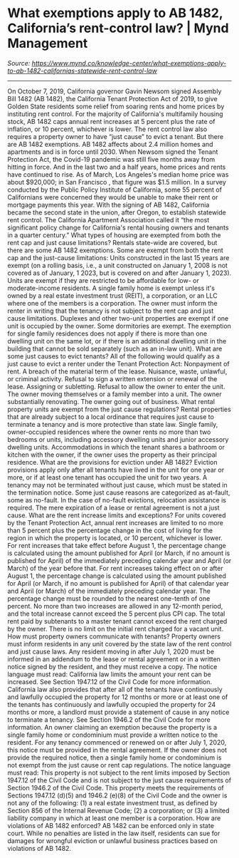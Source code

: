 # What exemptions apply to AB 1482, California’s rent-control law? | Mynd Management

_Source: https://www.mynd.co/knowledge-center/what-exemptions-apply-to-ab-1482-californias-statewide-rent-control-law_

---

On October 7, 2019, California governor Gavin Newsom signed Assembly Bill 1482 (AB 1482), the California Tenant Protection Act of 2019, to give Golden State residents some relief from soaring rents and home prices by instituting rent control.
For the majority of California's multifamily housing stock, AB 1482 caps annual rent increases at 5 percent plus the rate of inflation, or 10 percent, whichever is lower. The rent control law also requires a property owner to have “just cause” to evict a tenant. But there are AB 1482 exemptions.
AB 1482 affects about 2.4 million homes and apartments and is in force until 2030.
When Newsom signed the Tenant Protection Act, the Covid-19 pandemic was still five months away from hitting in force. And in the last two and a half years, home prices and rents have continued to rise.
As of March, Los Angeles's median home price was about $920,000; in
San Francisco
, that figure was $1.5 million. In a survey conducted by the Public Policy Institute of California, some 55 percent of Californians were concerned they would be unable to make their rent or mortgage payments this year.
With the signing of AB 1482, California became the second state in the union, after Oregon, to establish statewide rent control. The California Apartment Association called it “the most significant policy change for California's rental housing owners and tenants in a quarter century.”
What types of housing are exempted from both the rent cap and just cause limitations?
Rentals state-wide are covered, but there are some AB 1482 exemptions. Some are exempt from both the rent cap and the just-cause limitations:
Units constructed in the last 15 years are exempt (on a rolling basis, i.e., a unit constructed on January 1, 2008 is not covered as of January, 1 2023, but is covered on and after January 1, 2023).
Units are exempt if they are restricted to be affordable for low- or moderate-income residents.
A single family home is exempt unless it's owned by a real estate investment trust (REIT), a corporation, or an LLC where one of the members is a corporation. The owner must inform the renter in writing that the tenancy is not subject to the rent cap and just cause limitations.
Duplexes and other two-unit properties are exempt if one unit is occupied by the owner.
Some dormitories are exempt.
The exemption for single family residences does not apply if there is more than one dwelling unit on the same lot, or if there is an
additional dwelling unit
in the building that cannot be sold separately (such as an in-law unit).
What are some just causes to evict tenants?
All of the following would qualify as a just cause to
evict a renter
under the Tenant Protection Act:
Nonpayment of rent.
A breach of the material term of the lease.
Nuisance, waste, unlawful, or criminal activity.
Refusal to sign a written extension or renewal of the lease.
Assigning or subletting.
Refusal to allow the owner to enter the unit.
The owner moving themselves or a family member into a unit.
The owner substantially renovating.
The owner going out of business.
What rental property units are exempt from the just cause regulations?
Rental properties that are already subject to a local ordinance that requires just cause to terminate a tenancy and is more protective than state law.
Single family, owner-occupied residences where the owner rents no more than two bedrooms or units, including accessory dwelling units and junior accessory dwelling units.
Accommodations in which the tenant shares a bathroom or kitchen with the owner, if the owner uses the property as their principal residence.
What are the provisions for eviction under AB 1482?
Eviction provisions apply only after all tenants have lived in the unit for one year or more, or if at least one tenant has occupied the unit for two years.
A tenancy may not be terminated without just cause, which must be stated in the termination notice.
Some just cause reasons are categorized as at-fault, some as no-fault. In the case of no-fault evictions, relocation assistance is required.
The mere expiration of a lease or rental agreement is not a just cause.
What are the rent increase limits and exceptions?
For units covered by the Tenant Protection Act, annual rent increases are limited to no more than 5 percent plus the percentage change in the cost of living for the region in which the property is located, or 10 percent, whichever is lower.
For rent increases that take effect before August 1, the percentage change is calculated using the amount published for April (or March, if no amount is published for April) of the immediately preceding calendar year and April (or March) of the year before that.
For rent increases taking effect on or after August 1, the percentage change is calculated using the amount published for April (or March, if no amount is published for April) of that calendar year and April (or March) of the immediately preceding calendar year.
The percentage change must be rounded to the nearest one-tenth of one percent.
No more than two increases are allowed in any 12-month period, and the total increase cannot exceed the 5 percent plus CPI cap.
The total rent paid by subtenants to a master tenant cannot exceed the rent charged by the owner.
There is no limit on the initial rent charged for a vacant unit.
How must property owners communicate with tenants?
Property owners must inform residents in any unit covered by the state law of the rent control and just cause laws. Any resident moving in after July 1, 2020 must be informed in an addendum to the lease or rental agreement or in a written notice signed by the resident, and they must receive a copy.
The notice language must read:
California law limits the amount your rent can be increased. See Section 1947.12 of the Civil Code for more information. California law also provides that after all of the tenants have continuously and lawfully occupied the property for 12 months or more or at least one of the tenants has continuously and lawfully occupied the property for 24 months or more, a landlord must provide a statement of cause in any notice to terminate a tenancy. See Section 1946.2 of the Civil Code for more information.
An owner claiming an exemption because the property is a single family home or condominium must provide a written notice to the resident.
For any tenancy commenced or renewed on or after July 1, 2020, this notice must be provided in the rental agreement.
If the owner does not provide the required notice, then a single family home or condominium is not exempt from the just cause or rent cap regulations.
The notice language must read:
This property is not subject to the rent limits imposed by Section 1947.12 of the Civil Code and is not subject to the just cause requirements of Section 1946.2 of the Civil Code. This property meets the requirements of Sections 1947.12 (d)(5) and 1946.2 (e)(8) of the Civil Code and the owner is not any of the following: (1) a real estate investment trust, as defined by Section 856 of the Internal Revenue Code; (2) a corporation; or (3) a limited liability company in which at least one member is a corporation.
How are violations of AB 1482 enforced?
AB 1482 can be enforced only in state court. While no penalties are listed in the law itself, residents can sue for damages for wrongful eviction or unlawful business practices based on violations of AB 1482.